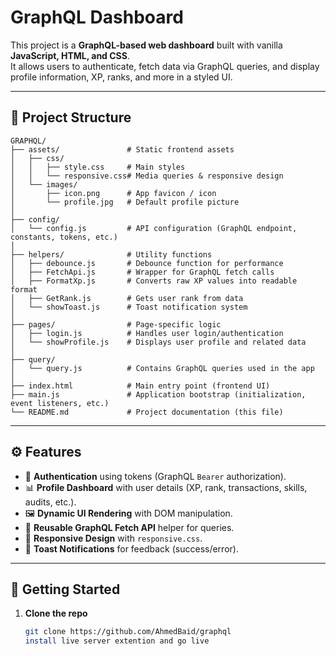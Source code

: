 # GraphQL Dashboard

This project is a **GraphQL-based web dashboard** built with vanilla **JavaScript, HTML, and CSS**.  
It allows users to authenticate, fetch data via GraphQL queries, and display profile information, XP, ranks, and more in a styled UI.

---

## 📂 Project Structure
```
GRAPHQL/
├── assets/               # Static frontend assets
│   ├── css/
│   │   ├── style.css     # Main styles
│   │   └── responsive.css# Media queries & responsive design
│   └── images/
│       ├── icon.png      # App favicon / icon
│       └── profile.jpg   # Default profile picture
│
├── config/
│   └── config.js         # API configuration (GraphQL endpoint, constants, tokens, etc.)
│
├── helpers/              # Utility functions
│   ├── debounce.js       # Debounce function for performance
│   ├── FetchApi.js       # Wrapper for GraphQL fetch calls
│   ├── FormatXp.js       # Converts raw XP values into readable format
│   ├── GetRank.js        # Gets user rank from data
│   └── showToast.js      # Toast notification system
│
├── pages/                # Page-specific logic
│   ├── login.js          # Handles user login/authentication
│   └── showProfile.js    # Displays user profile and related data
│
├── query/
│   └── query.js          # Contains GraphQL queries used in the app
│
├── index.html            # Main entry point (frontend UI)
├── main.js               # Application bootstrap (initialization, event listeners, etc.)
└── README.md             # Project documentation (this file)

```

---

## ⚙️ Features
- 🔑 **Authentication** using tokens (GraphQL `Bearer` authorization).
- 📊 **Profile Dashboard** with user details (XP, rank, transactions, skills, audits, etc.).
- 🖼️ **Dynamic UI Rendering** with DOM manipulation.
- 📡 **Reusable GraphQL Fetch API** helper for queries.
- 🎨 **Responsive Design** with `responsive.css`.
- 🔔 **Toast Notifications** for feedback (success/error).

---

## 🚀 Getting Started

1. **Clone the repo**
   ```bash
   git clone https://github.com/AhmedBaid/graphql
   install live server extention and go live 
